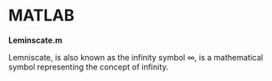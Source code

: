 # MATLAB


**Leminscate.m**

Lemniscate, is also known as the infinity symbol ∞, is a mathematical symbol representing the concept of infinity.
